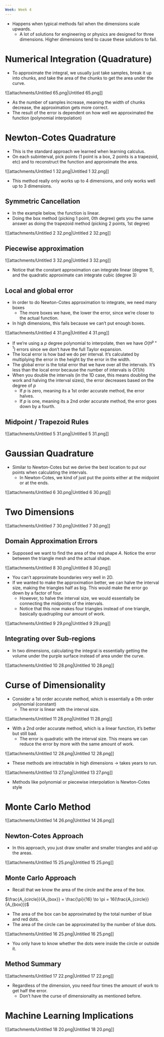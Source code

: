 ```yaml
---
Week: Week 4
---
```

- Happens when typical methods fail when the dimensions scale upwards.
    - A lot of solutions for engineering or physics are designed for three dimensions. Higher dimensions tend to cause these solutions to fail.

# Numerical Integration (Quadrature)

- To approximate the integral, we usually just take samples, break it up into chunks, and take the area of the chunks to get the area under the curve.

![[attachments/Untitled 65.png|Untitled 65.png]]

- As the number of samples increase, meaning the width of chunks decrease, the approximation gets more correct.
- The result of the error is dependent on how well we approximated the function (polynomial interpolation)

# Newton-Cotes Quadrature

- This is the standard approach we learned when learning calculus.
- On each subinterval, pick points (1 point is a box, 2 points is a trapezoid, etc) and to reconstruct the function and approximate the area.

![[attachments/Untitled 1 32.png|Untitled 1 32.png]]

- This method really only works up to 4 dimensions, and only works well up to 3 dimensions.

## Symmetric Cancellation

- In the example below, the function is linear.
- Doing the box method (picking 1 point, 0th degree) gets you the same answer as doing the trapezoid method (picking 2 points, 1st degree)

![[attachments/Untitled 2 32.png|Untitled 2 32.png]]

## Piecewise approximation

![[attachments/Untitled 3 32.png|Untitled 3 32.png]]

- Notice that the constant approximation can integrate linear (degree 1), and the quadratic approximate can integrate cubic (degree 3)

## Local and global error

- In order to do Newton-Cotes approximation to integrate, we need many boxes
    - The more boxes we have, the lower the error, since we’re closer to the actual function.
- In high dimensions, this fails because we can’t put enough boxes.

![[attachments/Untitled 4 31.png|Untitled 4 31.png]]

- If we’re using a $p$﻿ degree polynomial to interpolate, then we have $O(h^{p+1})$﻿ errors since we don’t have the full Taylor expansion.
- The local error is how bad we do per interval. It’s calculated by multiplying the error in the height by the error in the width.
- The global error is the total error that we have over all the intervals. It’s less than the local error because the number of intervals is $O(1 / h)$﻿
- When you double the intervals (in the 1D case, this means doubling the work and halving the interval sizes), the error decreases based on the degree of $p$﻿
    - If $p$﻿ is zero, meaning its a 1st order accurate method, the error halves.
    - If $p$﻿ is one, meaning its a 2nd order accurate method, the error goes down by a fourth.

## Midpoint / Trapezoid Rules

![[attachments/Untitled 5 31.png|Untitled 5 31.png]]

# Gaussian Quadrature

- Similar to Newton-Cotes but we derive the best location to put our points when calculating the intervals.
    - In Newton-Cotes, we kind of just put the points either at the midpoint or at the ends.

![[attachments/Untitled 6 30.png|Untitled 6 30.png]]

# Two Dimensions

![[attachments/Untitled 7 30.png|Untitled 7 30.png]]

## Domain Approximation Errors

- Supposed we want to find the area of the red shape $A$﻿. Notice the error between the triangle mesh and the actual shape.

![[attachments/Untitled 8 30.png|Untitled 8 30.png]]

- You can’t approximate boundaries very well in 2D.
- If we wanted to make the approximation better, we can halve the interval size, making the triangles half as big. This would make the error go down by a factor of four.
    - However, to halve the interval size, we would essentially be connecting the midpoints of the intervals.
    - Notice that this now makes four triangles instead of one triangle, basically quadrupling our amount of work.

![[attachments/Untitled 9 29.png|Untitled 9 29.png]]

## Integrating over Sub-regions

- In two dimensions, calculating the integral is essentially getting the volume under the purple surface instead of area under the curve.

![[attachments/Untitled 10 28.png|Untitled 10 28.png]]

# Curse of Dimensionality

- Consider a 1st order accurate method, which is essentially a 0th order polynomial (constant)
    - The error is linear with the interval size.

![[attachments/Untitled 11 28.png|Untitled 11 28.png]]

- With a 2nd order accurate method, which is a linear function, it’s better but still bad.
    - The error is quadratic with the interval size. This means we can reduce the error by more with the same amount of work.

![[attachments/Untitled 12 28.png|Untitled 12 28.png]]

- These methods are intractable in high dimensions → takes years to run.

![[attachments/Untitled 13 27.png|Untitled 13 27.png]]

- Methods like polynomial or piecewise interpolation is Newton-Cotes style

# Monte Carlo Method

![[attachments/Untitled 14 26.png|Untitled 14 26.png]]

## Newton-Cotes Approach

- In this approach, you just draw smaller and smaller triangles and add up the areas.

![[attachments/Untitled 15 25.png|Untitled 15 25.png]]

## Monte Carlo Approach

- Recall that we know the area of the circle and the area of the box.

$\frac{A_{circle}}{A_{box}} = \frac{\pi}{16} \to \pi = 16(\frac{A_{circle}}{A_{box}})$

- The area of the box can be approximated by the total number of blue and red dots.
- The area of the circle can be approximated by the number of blue dots.

![[attachments/Untitled 16 25.png|Untitled 16 25.png]]

- You only have to know whether the dots were inside the circle or outside it.

## Method Summary

![[attachments/Untitled 17 22.png|Untitled 17 22.png]]

- Regardless of the dimension, you need four times the amount of work to get half the error.
    - Don’t have the curse of dimensionality as mentioned before.

# Machine Learning Implications

![[attachments/Untitled 18 20.png|Untitled 18 20.png]]